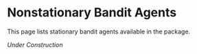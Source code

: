 # Nonstationary Bandit  Agents
This page lists stationary bandit agents available in the package.

_Under Construction_
